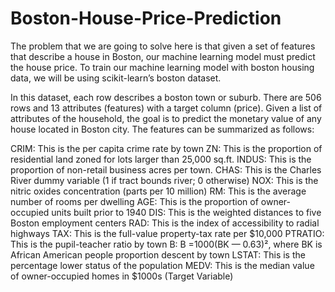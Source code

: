 # Boston-House-Price-Prediction
The problem that we are going to solve here is that given a set of features that describe a house in Boston, our machine learning model must predict the house price. To train our machine learning model with boston housing data, we will be using scikit-learn’s boston dataset.

In this dataset, each row describes a boston town or suburb. There are 506 rows and 13 attributes (features) with a target column (price).
Given a list of attributes of the household, the goal is to predict the monetary value of any house located in Boston city. The features can be summarized as follows:

 CRIM: This is the per capita crime rate by town
 ZN: This is the proportion of residential land zoned for lots larger than 25,000 sq.ft.
 INDUS: This is the proportion of non-retail business acres per town.
 CHAS: This is the Charles River dummy variable (1 if tract bounds river; 0 otherwise)
 NOX: This is the nitric oxides concentration (parts per 10 million)
 RM: This is the average number of rooms per dwelling
 AGE: This is the proportion of owner-occupied units built prior to 1940
 DIS: This is the weighted distances to five Boston employment centers
 RAD: This is the index of accessibility to radial highways
 TAX: This is the full-value property-tax rate per $10,000
 PTRATIO: This is the pupil-teacher ratio by town
 B: B =1000(BK — 0.63)², where BK is African American people proportion descent by town
 LSTAT: This is the percentage lower status of the population
 MEDV: This is the median value of owner-occupied homes in $1000s (Target Variable)
